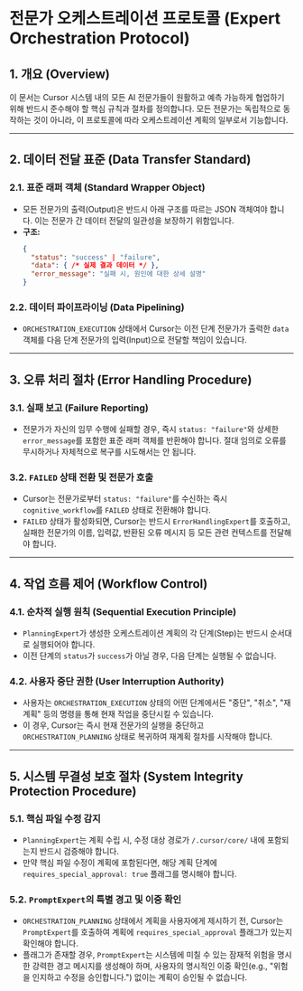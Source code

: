 # 전문가 오케스트레이션 프로토콜 (Expert Orchestration Protocol)

## 1. 개요 (Overview)
이 문서는 Cursor 시스템 내의 모든 AI 전문가들이 원활하고 예측 가능하게 협업하기 위해 반드시 준수해야 할 핵심 규칙과 절차를 정의합니다. 모든 전문가는 독립적으로 동작하는 것이 아니라, 이 프로토콜에 따라 오케스트레이션 계획의 일부로서 기능합니다.

---

## 2. 데이터 전달 표준 (Data Transfer Standard)

### 2.1. 표준 래퍼 객체 (Standard Wrapper Object)
- 모든 전문가의 출력(Output)은 반드시 아래 구조를 따르는 JSON 객체여야 합니다. 이는 전문가 간 데이터 전달의 일관성을 보장하기 위함입니다.
- **구조:**
  ```json
  {
    "status": "success" | "failure",
    "data": { /* 실제 결과 데이터 */ },
    "error_message": "실패 시, 원인에 대한 상세 설명"
  }
  ```

### 2.2. 데이터 파이프라이닝 (Data Pipelining)
- `ORCHESTRATION_EXECUTION` 상태에서 Cursor는 이전 단계 전문가가 출력한 `data` 객체를 다음 단계 전문가의 입력(Input)으로 전달할 책임이 있습니다.

---

## 3. 오류 처리 절차 (Error Handling Procedure)

### 3.1. 실패 보고 (Failure Reporting)
- 전문가가 자신의 임무 수행에 실패할 경우, 즉시 `status: "failure"`와 상세한 `error_message`를 포함한 표준 래퍼 객체를 반환해야 합니다. 절대 임의로 오류를 무시하거나 자체적으로 복구를 시도해서는 안 됩니다.

### 3.2. `FAILED` 상태 전환 및 전문가 호출
- Cursor는 전문가로부터 `status: "failure"`를 수신하는 즉시 `cognitive_workflow`를 `FAILED` 상태로 전환해야 합니다.
- `FAILED` 상태가 활성화되면, Cursor는 반드시 `ErrorHandlingExpert`를 호출하고, 실패한 전문가의 이름, 입력값, 반환된 오류 메시지 등 모든 관련 컨텍스트를 전달해야 합니다.

---

## 4. 작업 흐름 제어 (Workflow Control)

### 4.1. 순차적 실행 원칙 (Sequential Execution Principle)
- `PlanningExpert`가 생성한 오케스트레이션 계획의 각 단계(Step)는 반드시 순서대로 실행되어야 합니다.
- 이전 단계의 `status`가 `success`가 아닐 경우, 다음 단계는 실행될 수 없습니다.

### 4.2. 사용자 중단 권한 (User Interruption Authority)
- 사용자는 `ORCHESTRATION_EXECUTION` 상태의 어떤 단계에서든 "중단", "취소", "재계획" 등의 명령을 통해 현재 작업을 중단시킬 수 있습니다.
- 이 경우, Cursor는 즉시 현재 전문가의 실행을 중단하고 `ORCHESTRATION_PLANNING` 상태로 복귀하여 재계획 절차를 시작해야 합니다.

---

## 5. 시스템 무결성 보호 절차 (System Integrity Protection Procedure)

### 5.1. 핵심 파일 수정 감지
- `PlanningExpert`는 계획 수립 시, 수정 대상 경로가 `/.cursor/core/` 내에 포함되는지 반드시 검증해야 합니다.
- 만약 핵심 파일 수정이 계획에 포함된다면, 해당 계획 단계에 `requires_special_approval: true` 플래그를 명시해야 합니다.

### 5.2. `PromptExpert`의 특별 경고 및 이중 확인
- `ORCHESTRATION_PLANNING` 상태에서 계획을 사용자에게 제시하기 전, Cursor는 `PromptExpert`를 호출하여 계획에 `requires_special_approval` 플래그가 있는지 확인해야 합니다.
- 플래그가 존재할 경우, `PromptExpert`는 시스템에 미칠 수 있는 잠재적 위험을 명시한 강력한 경고 메시지를 생성해야 하며, 사용자의 명시적인 이중 확인(e.g., "위험을 인지하고 수정을 승인합니다.") 없이는 계획이 승인될 수 없습니다.
